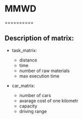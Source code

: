 # MMWD
==========
##  Description of matrix:
- task_matrix:
  - distance
  - time
  - number of raw materials
  - max execution time

- car_matrix:
  - number of cars
  - avarage cost of one kilometr
  - capacity
  - driving range
